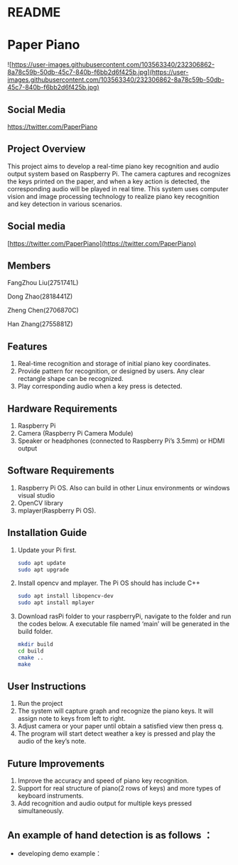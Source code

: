# README

# Paper Piano

![https://user-images.githubusercontent.com/103563340/232306862-8a78c59b-50db-45c7-840b-f6bb2d6f425b.jpg](https://user-images.githubusercontent.com/103563340/232306862-8a78c59b-50db-45c7-840b-f6bb2d6f425b.jpg)

## Social Media
https://twitter.com/PaperPiano

## Project Overview

This project aims to develop a real-time piano key recognition and audio output system based on Raspberry Pi. The camera captures and recognizes the keys printed on the paper, and when a key action is detected, the corresponding audio will be played in real time. This system uses computer vision and image processing technology to realize piano key recognition and key detection in various scenarios.

## Social media

[https://twitter.com/PaperPiano](https://twitter.com/PaperPiano)

## Members

FangZhou Liu(2751741L)

Dong Zhao(2818441Z)

Zheng Chen(2706870C)

Han Zhang(2755881Z)

## Features

1. Real-time recognition and storage of initial piano key coordinates.
2. Provide pattern for recognition, or designed by users. Any clear rectangle shape can be recognized.
3. Play corresponding audio when a key press is detected.

## Hardware Requirements

1. Raspberry Pi
2. Camera (Raspberry Pi Camera Module)
3. Speaker or headphones (connected to Raspberry Pi’s 3.5mm) or HDMI output

## Software Requirements

1. Raspberry Pi OS. Also can build in other Linux environments or windows visual studio
2. OpenCV library
3. mplayer(Raspberry Pi OS).

## Installation Guide

1. Update your Pi first.
    
    ```bash
    sudo apt update
    sudo apt upgrade
    ```
    
2. Install opencv and mplayer. The Pi OS should has include C++ 
    
    ```bash
    sudo apt install libopencv-dev
    sudo apt install mplayer
    ```
    
3. Download rasPi folder to your raspberryPi, navigate to the folder and run the codes below. A executable file named ‘main’ will be generated in the build folder.
    
    ```bash
    mkdir build
    cd build
    cmake ..
    make
    ```
    

## User Instructions

1. Run the project
2. The system will capture graph and recognize the piano keys. It will assign note to keys from left to right.
3. Adjust camera or your paper until obtain a satisfied view then press q.
4. The program will start detect weather a key is pressed and play the audio of the key’s note.

## Future Improvements

1. Improve the accuracy and speed of piano key recognition.
2. Support for real structure of piano(2 rows of keys) and more types of keyboard instruments.
3. Add recognition and audio output for multiple keys pressed simultaneously.

## An example of hand detection is as follows ：

- developing demo example：
   
